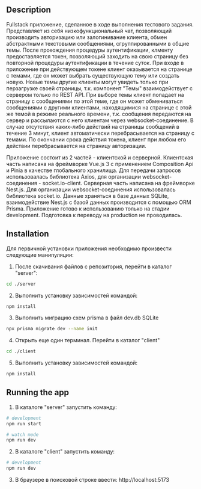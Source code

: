 ## Description

Fullstack приложение, сделанное в ходе выполнения тестового задания.
Представляет из себя низкофункциональный чат, позволяющий производить авторизацию или залогинивание клиента, обмен абстрактными текстовыми сообщениями, сгруппированными в общие темы.
После прохождения процедуры аутентификации, клменту предоставляется токен, позволяющий заходить на свою страницу без повторной процедуры аутентификации в течение суток.
При входе в приложение при действующем токене клиент оказывается на странице с темами, где он может выбрать существующую тему или создать новую.
Новые темы другие клиенты могут увидеть только при перзагрузке своей страницы, т.к. компонент "Темы" взаимодействует с сервером только по REST API.
При выборе темы клиент попадает на страницу с сообщениями по этой теме, где он может обмениваться сообщениями с другими клиентами, находящимися на странице с этой же темой в режиме реального времени, т.к. сообщения передаются на сервер и рассылаются с него клиентам через websocket-соединение. В случае отсутствия каких-либо действий на страницы сообщений в течение 3 минут, клиент автоматически перебрасывается на страницу с темами.
По окончании срока действия токена, клиент при любом его действии перебрасывается на страницу авторизации.

Приложение состоит из 2 частей - клиентской и серверной.
Клиентская часть написана на фреймворке Vue.js 3 с применением Composition Api и Pinia в качестве глобального хранилища. Для передачи запросов использовалась библиотека Axios, для организации websocket-соединения - socket.io-client.
Серверная часть написана на фреймворке Nest.js. Для организации websocket-соединения использовалась библиотека socket.io.
Данные храняться в базе данных SQLite, взаимодействие Nest.js с базой данных производится с помощью ORM Prisma.
Приложение готово к использованию только на стадии development. Подготовка к переводу на production не проводилась.

## Installation

Для первичной установки приложения необходимо произвести следующие манипуляции:

1. После скачивания файлов с репозитория, перейти в каталог "server":

```bash
cd ./server
```

2. Выполнить установку зависимостей командой:

```bash
npm install
```

3. Выполнить миграцию схем prisma в файл dev.db SQLite

```bash
npx prisma migrate dev --name init
```

4. Открыть еще один терминал. Перейти в каталог "client"

```bash
cd ./client
```

5. Выполнить установку зависимостей командой:

```bash
npm install
```

## Running the app

1. В каталоге "server" запустить команду:

```bash
# development
npm run start

# watch mode
npm run dev
```

2. В каталоге "client" запустить команду:

```bash
# development
npm run dev
```

3. В браузере в поисковой строке ввести: http://localhost:5173
